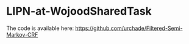 # LIPN-at-WojoodSharedTask

The code is available here: https://github.com/urchade/Filtered-Semi-Markov-CRF 
